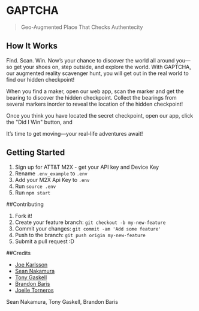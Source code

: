 # GAPTCHA

> Geo-Augmented Place That Checks Authentecity

## How It Works

Find. Scan. Win. Now’s your chance to discover the world all around you—so get your shoes on, step outside, and explore the world. With GAPTCHA, our augmented reality scavenger hunt, you will get out in the real world to find our hidden checkpoint!

When you find a maker, open our web app, scan the marker and get the bearing to discover the hidden checkpoint. Collect the bearings from several markers inorder to reveal the location of the hidden checkpoint!

Once you think you have located the secret checkpoint, open our app, click the "Did I Win" button, and

It’s time to get moving—your real-life adventures await!

## Getting Started

1. Sign up for ATT&T M2X - get your API key and Device Key
1. Rename `.env_example` to `.env`
1. Add your M2X Api Key to `.env`
1. Run `source .env`
1. Run `npm start`

##Contributing

1. Fork it!
2. Create your feature branch: ```git checkout -b my-new-feature```
3. Commit your changes: ```git commit -am 'Add some feature'```
4. Push to the branch: ````git push origin my-new-feature````
5. Submit a pull request :D

##Credits

- [Joe Karlsson](https://github.com/JoeKarlsson/)
- [Sean Nakamura](https://github.com/JoeKarlsson/)
- [Tony Gaskell](https://github.com/JoeKarlsson/)
- [Brandon Baris](http://jrdevleague.com/)
- [Joelle Torneros](http://jrdevleague.com/)

Sean Nakamura, Tony Gaskell, Brandon Baris